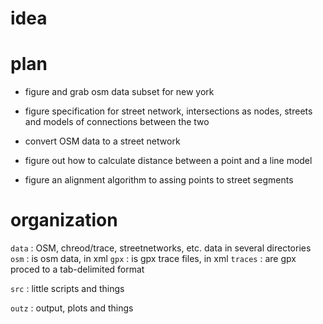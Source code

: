 
# idea

# plan


- figure and grab osm data subset for new york
- figure specification for street network, intersections as nodes,
  streets and models of connections between the two
- convert OSM data to a street network

- figure out how to calculate distance between a point and a line
  model
- figure an alignment algorithm to assing points to street segments

# organization

`data`
: OSM, chreod/trace, streetnetworks, etc. data in several directories
    `osm`
    : is osm data, in xml
    `gpx`
    : is gpx trace files, in xml
    `traces`
    : are gpx proced to a tab-delimited format

`src`
: little scripts and things

`outz`
: output, plots and things

